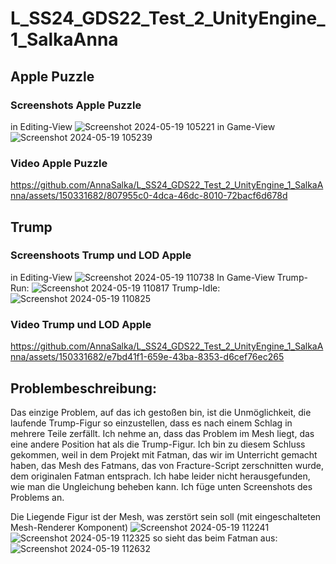 # L_SS24_GDS22_Test_2_UnityEngine_1_SalkaAnna
 ## Apple Puzzle
 ### Screenshots Apple Puzzle
 in Editing-View
![Screenshot 2024-05-19 105221](https://github.com/AnnaSalka/L_SS24_GDS22_Test_2_UnityEngine_1_SalkaAnna/assets/150331682/5daead0d-bb5f-4a0d-8dbc-117ef5ae7106)
in Game-View
![Screenshot 2024-05-19 105239](https://github.com/AnnaSalka/L_SS24_GDS22_Test_2_UnityEngine_1_SalkaAnna/assets/150331682/a0f74024-5755-4270-ae45-ce910c74c03a)
### Video Apple Puzzle
https://github.com/AnnaSalka/L_SS24_GDS22_Test_2_UnityEngine_1_SalkaAnna/assets/150331682/807955c0-4dca-46dc-8010-72bacf6d678d

## Trump
### Screenshoots Trump und LOD Apple
in Editing-View
![Screenshot 2024-05-19 110738](https://github.com/AnnaSalka/L_SS24_GDS22_Test_2_UnityEngine_1_SalkaAnna/assets/150331682/06da1fb7-a296-4a60-9cea-f9f2b8f2befe)
In Game-View
Trump-Run:
![Screenshot 2024-05-19 110817](https://github.com/AnnaSalka/L_SS24_GDS22_Test_2_UnityEngine_1_SalkaAnna/assets/150331682/8b54d3ef-0468-4a88-abbe-3ead3da823f3)
Trump-Idle:
![Screenshot 2024-05-19 110825](https://github.com/AnnaSalka/L_SS24_GDS22_Test_2_UnityEngine_1_SalkaAnna/assets/150331682/b51b2c26-57de-49e9-ba1c-5446f5b0c0e8)
### Video Trump und LOD Apple
https://github.com/AnnaSalka/L_SS24_GDS22_Test_2_UnityEngine_1_SalkaAnna/assets/150331682/e7bd41f1-659e-43ba-8353-d6cef76ec265

## Problembeschreibung:
Das einzige Problem, auf das ich gestoßen bin, ist die Unmöglichkeit, die laufende Trump-Figur so einzustellen, dass es nach einem Schlag in mehrere Teile zerfällt.
Ich nehme an, dass das Problem im Mesh liegt, das eine andere Position hat als die Trump-Figur. Ich bin zu diesem Schluss gekommen, weil in dem Projekt mit Fatman, das wir im Unterricht gemacht haben, das Mesh des Fatmans, das von Fracture-Script zerschnitten wurde, dem originalen Fatman entsprach. Ich habe leider nicht herausgefunden, wie man die Ungleichung beheben kann. Ich füge unten Screenshots des Problems an.

Die Liegende Figur ist der Mesh, was zerstört sein soll (mit eingeschalteten Mesh-Renderer Komponent)
![Screenshot 2024-05-19 112241](https://github.com/AnnaSalka/L_SS24_GDS22_Test_2_UnityEngine_1_SalkaAnna/assets/150331682/77faa946-44d5-47c1-ab0d-6319063ecf78)
![Screenshot 2024-05-19 112325](https://github.com/AnnaSalka/L_SS24_GDS22_Test_2_UnityEngine_1_SalkaAnna/assets/150331682/ad8d590c-3050-4959-ba25-249487307498)
so sieht das beim Fatman aus:
![Screenshot 2024-05-19 112632](https://github.com/AnnaSalka/L_SS24_GDS22_Test_2_UnityEngine_1_SalkaAnna/assets/150331682/c26794a2-f7b1-41ab-8941-39cbb41b2594)



